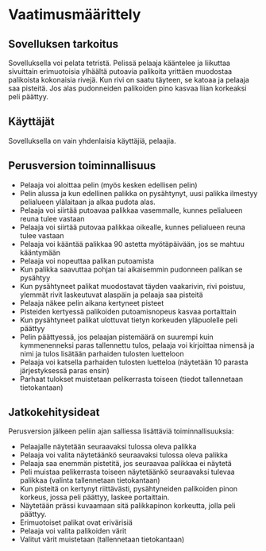 # Vaatimusmäärittely

## Sovelluksen tarkoitus

Sovelluksella voi pelata tetristä. Pelissä pelaaja kääntelee ja liikuttaa sivuittain erimuotoisia ylhäältä putoavia palikoita yrittäen muodostaa palikoista kokonaisia rivejä. Kun rivi on saatu täyteen, se katoaa ja pelaaja saa pisteitä. Jos alas pudonneiden palikoiden pino kasvaa liian korkeaksi peli päättyy.

## Käyttäjät

Sovelluksella on vain yhdenlaisia käyttäjiä, pelaajia.

## Perusversion toiminnallisuus

* Pelaaja voi aloittaa pelin (myös kesken edellisen pelin)
* Pelin alussa ja kun edellinen palikka on pysähtynyt, uusi palikka ilmestyy pelialueen ylälaitaan ja alkaa pudota alas.
* Pelaaja voi siirtää putoavaa palikkaa vasemmalle, kunnes pelialueen reuna tulee vastaan
* Pelaaja voi siirtää putovaa palikkaa oikealle, kunnes pelialueen reuna tulee vastaan
* Pelaaja voi kääntää palikkaa 90 astetta myötäpäivään, jos se mahtuu kääntymään
* Pelaaja voi nopeuttaa palikan putoamista
* Kun palikka saavuttaa pohjan tai aikaisemmin pudonneen palikan se pysähtyy
* Kun pysähtyneet palikat muodostavat täyden vaakarivin, rivi poistuu, ylemmät rivit laskeutuvat alaspäin ja pelaaja saa pisteitä
* Pelaaja näkee pelin aikana kertyneet pisteet
* Pisteiden kertyessä palikoiden putoamisnopeus kasvaa portaittain
* Kun pysähtyneet palikat ulottuvat tietyn korkeuden yläpuolelle peli päättyy
* Pelin päättyessä, jos pelaajan pistemäärä on suurempi kuin kymmenenneksi paras tallennettu tulos, pelaaja voi kirjoittaa nimensä ja nimi ja tulos lisätään parhaiden tulosten luetteloon
* Pelaaja voi katsella parhaiden tulosten luetteloa (näytetään 10 parasta järjestyksessä paras ensin)
* Parhaat tulokset muistetaan pelikerrasta toiseen (tiedot tallennetaan tietokantaan)

## Jatkokehitysideat

Perusversion jälkeen peliin ajan salliessa lisättäviä toiminnallisuuksia:
* Pelaajalle näytetään seuraavaksi tulossa oleva palikka
* Pelaaja voi valita näytetäänkö seuraavaksi tulossa oleva palikka
* Pelaaja saa enemmän pistetitä, jos seuraavaa palikkaa ei näytetä
* Peli muistaa pelikerrasta toiseen näytetäänkö seuraavaksi tulevaa palikkaa (valinta tallennetaan tietokantaan)
* Kun pisteitä on kertynyt riittävästi, pysähtyneiden palikoiden pinon korkeus, jossa peli päättyy, laskee portaittain.
* Näytetään prässi kuvaamaan sitä palikkapinon korkeutta, jolla peli päättyy.
* Erimuotoiset palikat ovat erivärisiä
* Pelaaja voi valita palikoiden värit
* Valitut värit muistetaan (tallennetaan tietokantaan)


